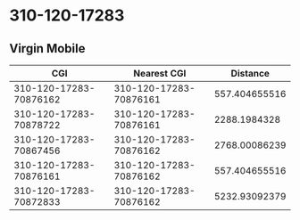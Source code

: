 # 310-120-17283
## Virgin Mobile


| CGI | Nearest CGI | Distance |
|-----|-------------|----------|
| 310-120-17283-70876162 | 310-120-17283-70876161 | 557.404655516 |
| 310-120-17283-70878722 | 310-120-17283-70876161 | 2288.1984328 |
| 310-120-17283-70867456 | 310-120-17283-70876162 | 2768.00086239 |
| 310-120-17283-70876161 | 310-120-17283-70876162 | 557.404655516 |
| 310-120-17283-70872833 | 310-120-17283-70876162 | 5232.93092379 |
